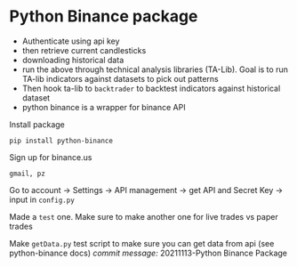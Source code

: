 # Python Binance package
- Authenticate using api key
- then retrieve current candlesticks
- downloading historical data
- run the above through technical analysis libraries (TA-Lib).  Goal is to run TA-lib indicators against datasets to pick out patterns
- Then hook ta-lib to `backtrader` to backtest indicators against historical dataset
- python binance is a wrapper for binance API

Install package
```
pip install python-binance
```
Sign up for binance.us
```
gmail, pz
```

Go to account -> Settings -> API management -> get API and Secret Key -> input in `config.py`

Made a `test` one.  Make sure to make another one for live trades vs paper trades

Make `getData.py` test script to make sure you can get data from api (see python-binance docs)
*commit message:* 20211113-Python Binance Package